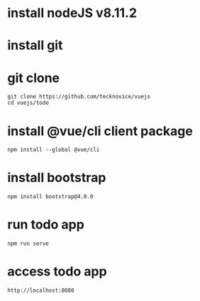 # install nodeJS v8.11.2
# install git
# git clone 
```
git clone https://github.com/tecknovice/vuejs
cd vuejs/todo
```
# install @vue/cli client package
```
npm install --global @vue/cli
```
# install bootstrap
```
npm install bootstrap@4.0.0
```
# run todo app
```
npm run serve
```
# access todo app
```
http://localhost:8080
```
